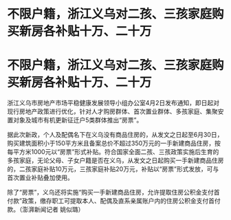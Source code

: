 # 不限户籍，浙江义乌对二孩、三孩家庭购买新房各补贴十万、二十万

# 不限户籍，浙江义乌对二孩、三孩家庭购买新房各补贴十万、二十万

浙江义乌市房地产市场平稳健康发展领导小组办公室4月2日发布通知，即日起对现行房地产政策进行优化，针对人才购房群体、首次置业群体、多孩家庭、集聚安置对象及城市有机更新征迁户5类群体推出“房票”。

据此次新政，个人及配偶名下在义乌没有商品住房的，从发文之日起至6月30日，购买建筑面积小于150平方米且备案总价不超过350万元的一手新建商品住房，按每平方米1000元以“房票”形式补贴。符合国家全面二孩、三孩政策实施后生育的多孩家庭，无论父母、子女户籍是否在义乌，从发文之日起购买一手新建商品住房的，二孩家庭补贴10万元，三孩家庭补贴20万元，补贴以“房票”形式发放，可与首次置业补贴叠加使用。

除了“房票”，义乌还将实施“购买一手新建商品住房，允许提取住房公积金支付首付款”政策，缴存职工可提取本人、配偶及直系亲属账户内的住房公积金支付首付款。（澎湃新闻记者
姚似璐）

